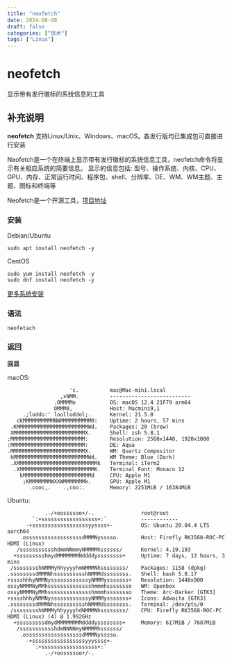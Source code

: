 ```yaml
---
title: "neofetch"
date: 2024-08-08
draft: false
categories: ["技术"]
tags: ["Linux"]
---
```

neofetch
===

显示带有发行徽标的系统信息的工具

## 补充说明

**neofetch** 支持Linux/Unix、Windows、macOS。各发行版均已集成包可直接进行安装

Neofetch是一个在终端上显示带有发行徽标的系统信息工具，neofetch命令将显示有关相应系统的简要信息。 
显示的信息包括: 型号、操作系统、内核、CPU、GPU、内存、正常运行时间、程序包、shell、分辨率、DE、WM、WM主题、主题、图标和终端等

Neofetch是一个开源工具，[项目地址](https://github.com/dylanaraps/neofetch)

### 安装

Debian/Ubuntu

```shell
sudo apt install neofetch -y
```

CentOS

```shell
sudo yum install neofetch -y
sudo dnf install neofetch -y
```

[更多系统安装](https://github.com/dylanaraps/neofetch/wiki/Installation)
###  语法

```
neofetach
```

###  返回

**回显**

macOS:
```shell
                    'c.          mac@Mac-mini.local
                 ,xNMM.          --------------------------
               .OMMMMo           OS: macOS 12.4 21F79 arm64
               OMMM0,            Host: Macmini9,1
     .;loddo:' loolloddol;.      Kernel: 21.5.0
   cKMMMMMMMMMMNWMMMMMMMMMM0:    Uptime: 2 hours, 57 mins
 .KMMMMMMMMMMMMMMMMMMMMMMMWd.    Packages: 20 (brew)
 XMMMMMMMMMMMMMMMMMMMMMMMX.      Shell: zsh 5.8.1
;MMMMMMMMMMMMMMMMMMMMMMMM:       Resolution: 2560x1440, 1920x1080
:MMMMMMMMMMMMMMMMMMMMMMMM:       DE: Aqua
.MMMMMMMMMMMMMMMMMMMMMMMMX.      WM: Quartz Compositor
 kMMMMMMMMMMMMMMMMMMMMMMMMWd.    WM Theme: Blue (Dark)
 .XMMMMMMMMMMMMMMMMMMMMMMMMMMk   Terminal: iTerm2
  .XMMMMMMMMMMMMMMMMMMMMMMMMK.   Terminal Font: Monaco 12
    kMMMMMMMMMMMMMMMMMMMMMMd     CPU: Apple M1
     ;KMMMMMMMWXXWMMMMMMMk.      GPU: Apple M1
       .cooc,.    .,coo:.        Memory: 2251MiB / 16384MiB
```

Ubuntu:

```shell
            .-/+oossssoo+/-.               root@root 
        `:+ssssssssssssssssss+:`           ------------ 
      -+ssssssssssssssssssyyssss+-         OS: Ubuntu 20.04.4 LTS aarch64 
    .ossssssssssssssssssdMMMNysssso.       Host: Firefly RK3568-ROC-PC HDMI (Linux) 
   /ssssssssssshdmmNNmmyNMMMMhssssss/      Kernel: 4.19.193 
  +ssssssssshmydMMMMMMMNddddyssssssss+     Uptime: 7 days, 13 hours, 3 mins 
 /sssssssshNMMMyhhyyyyhmNMMMNhssssssss/    Packages: 1158 (dpkg) 
.ssssssssdMMMNhsssssssssshNMMMdssssssss.   Shell: bash 5.0.17 
+sssshhhyNMMNyssssssssssssyNMMMysssssss+   Resolution: 1440x900 
ossyNMMMNyMMhsssssssssssssshmmmhssssssso   WM: Openbox 
ossyNMMMNyMMhsssssssssssssshmmmhssssssso   Theme: Arc-Darker [GTK3] 
+sssshhhyNMMNyssssssssssssyNMMMysssssss+   Icons: Adwaita [GTK3] 
.ssssssssdMMMNhsssssssssshNMMMdssssssss.   Terminal: /dev/pts/0 
 /sssssssshNMMMyhhyyyyhdNMMMNhssssssss/    CPU: Firefly RK3568-ROC-PC HDMI (Linux) (4) @ 1.992GHz 
  +sssssssssdmydMMMMMMMMddddyssssssss+     Memory: 617MiB / 7687MiB 
   /ssssssssssshdmNNNNmyNMMMMhssssss/
    .ossssssssssssssssssdMMMNysssso.                               
      -+sssssssssssssssssyyyssss+-                                 
        `:+ssssssssssssssssss+:`
            .-/+oossssoo+/-.
```


